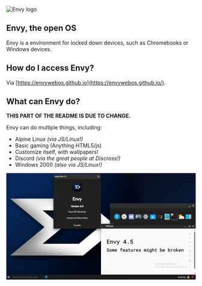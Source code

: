 ![Envy logo](envy.jpeg)

## Envy, the open OS
Envy is a environment for locked down devices, such as Chromebooks or Windows devices.

## How do I access Envy?
Via [https://envywebos.github.io](https://envywebos.github.io/).

## What can Envy do?
**THIS PART OF THE README IS DUE TO CHANGE.**

  Envy can do multiple things, including:
  
  * Alpine Linux *(via JS/Linux!)*
  * Basic gaming (Anything HTML5/js)
  * Customize itself, with wallpapers!
  * Discord *(via the great people at Discross!)*
  * Windows 2000 *(also via JS/Linux!)*

![Envy 4.3](45preview.png)

<!-- Maybe put credits here?? - David -->
<!-- Maybe. If wuigi approves, that is. - WindowsMI -->
